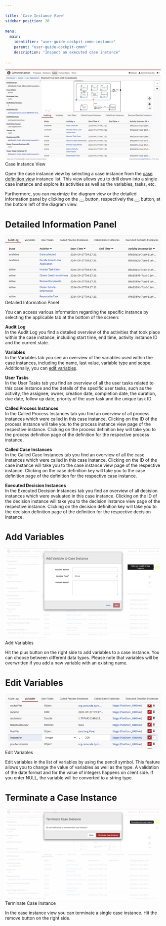 ```yaml
---

title: 'Case Instance View'
sidebar_position: 20

menu:
  main:
    identifier: "user-guide-cockpit-cmmn-instance"
    parent: "user-guide-cockpit-cmmn"
    description: "Inspect an executed case instance"

---
```


![Example img](./../img/cmmn/case-instance-view.png)Case Instance View

Open the case instance view by selecting a case instance from the [case definition view][case-definition-view] instance list. This view allows you to drill down into a single case instance and explore its activities as well as the variables, tasks, etc.

Furthermore, you can maximize the diagram view or the detailed information panel by clicking on the <button class="btn btn-xs"><i class="glyphicon glyphicon-resize-full"></i></button> button, respectively the <button class="btn btn-xs"><i class="glyphicon glyphicon-menu-up"></i></button> button, at the bottom left of the diagram view.

# Detailed Information Panel

![Example img](./../img/cmmn/detailed-information-view.png)Detailed Information Panel

You can access various information regarding the specific instance by selecting the applicable tab at the bottom of the screen:

**Audit Log**  
In the Audit Log you find a detailed overview of the activities that took place within the case instance, including start time, end time, activity instance ID and the current state.

**Variables**  
In the Variables tab you see an overview of the variables used within the case instances, including the name, last value, variable type and scope. Additionally, you can [edit variables](#edit-variables).

**User Tasks**  
In the User Tasks tab you find an overview of all the user tasks related to this case instance and the details of the specific user tasks, such as the activity, the assignee, owner, creation date, completion date, the duration, due date, follow up date, priority of the user task and the unique task ID.

**Called Process Instances**  
In the Called Process Instances tab you find an overview of all process instances which were called in this case instance. Clicking on the ID of the process instance will take you to the process instance view page of the respective instance. Clicking on the process definition key will take you to the process definition page of the definition for the respective process instance.

**Called Case Instances**  
In the Called Case Instances tab you find an overview of all the case instances which were called in this case instance. Clicking on the ID of the case instance will take you to the case instance view page of the respective instance. Clicking on the case definition key will take you to the case definition page of the definition for the respective case instance.

**Executed Decision Instances**  
In the Executed Decision Instances tab you find an overview of all decision instances which were evaluated in this case instance. Clicking on the ID of the decision instance will take you to the decision instance view page of the respective instance. Clicking on the decision definition key will take you to the decision definition page of the definition for the respective decision instance.

# Add Variables

![Example img](./../img/cmmn/add-variables.png)Add Variables

Hit the plus button on the right side to add variables to a case instance. You can choose between different data types. Please note that variables will be overwritten if you add a new variable with an existing name.


# Edit Variables

![Example img](./../img/cmmn/edit-variables.png)Edit Variables

Edit variables in the list of variables by using the pencil symbol. This feature allows you to change the value of variables as well as the type. A validation of the date format and for the value of integers happens on client side. If you enter NULL, the variable will be converted to a string type.


# Terminate a Case Instance

![Example img](./../img/cmmn/terminate-case.png)Terminate Case Instance

In the case instance view you can terminate a single case instance. Hit the remove button on the right side.


[case-definition-view]: ../cmmn/case-definition-view.md
[case-instance-view]: ../cmmn/case-instance-view.md

